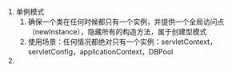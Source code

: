 1. 单例模式
   1. 确保一个类在任何时候都只有一个实例，并提供一个全局访问点（newInstance），隐藏所有的构造方法，属于创建型模式
   2. 使用场景：任何情况都绝对只有一个实例：servletContext，servletConfig，applicationContext，DBPool
2. 
 




 



